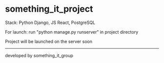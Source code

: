 # something_it_project

Stack: Python Django, JS React, PostgreSQL 

For launch: run "python manage.py runserver" in project directory

Project will be launched on the server soon

------------------------------------
developed by something_it_group
